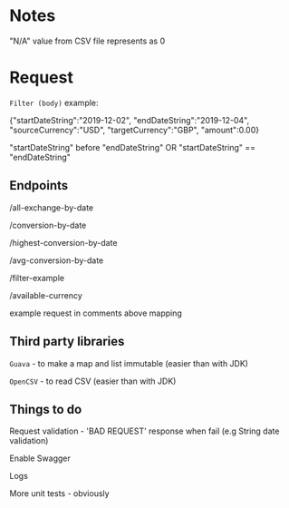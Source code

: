 # Notes
"N/A" value from CSV file represents as 0

# Request

`Filter (body)` example:

{"startDateString":"2019-12-02",
"endDateString":"2019-12-04",
"sourceCurrency":"USD",
"targetCurrency":"GBP",
"amount":0.00}

"startDateString" before "endDateString" OR "startDateString" == "endDateString"

## Endpoints
/all-exchange-by-date

/conversion-by-date

/highest-conversion-by-date

/avg-conversion-by-date

/filter-example

/available-currency


example request in comments above mapping

## Third party libraries

`Guava` - to make a map and list immutable (easier than with JDK) 

`OpenCSV` - to read CSV (easier than with JDK)

## Things to do
Request validation - 'BAD REQUEST' response when fail (e.g String date validation)

Enable Swagger

Logs

More unit tests - obviously
